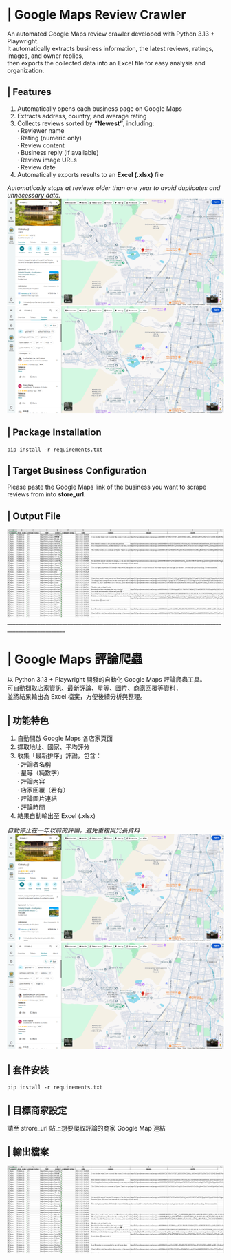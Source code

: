 # | **Google Maps Review Crawler**<br>

An automated Google Maps review crawler developed with Python 3.13 + Playwright.<br>
It automatically extracts business information, the latest reviews, ratings, images, and owner replies,<br>
then exports the collected data into an Excel file for easy analysis and organization.<br>

## | **Features**<br>

1. Automatically opens each business page on Google Maps<br>
2. Extracts address, country, and average rating<br>
3. Collects reviews sorted by **“Newest”**, including:<br>
   · Reviewer name<br>
   · Rating (numeric only)<br>
   · Review content<br>
   · Business reply (if available)<br>
   · Review image URLs<br>
   · Review date<br>
4. Automatically exports results to an **Excel (.xlsx)** file<br>

*Automatically stops at reviews older than one year to avoid duplicates and unnecessary data.*<br>
![example1](image/google_map.png)<br>
![example2](image/google_comment.png)<br>
## | **Package Installation**<br>

`pip install -r requirements.txt`<br>

## | **Target Business Configuration**<br>

Please paste the Google Maps link of the business you want to scrape reviews from into **store_url**.<br>

## | **Output File**<br>
![example4](image/output_file_content.png)<br>
___________________________________________________________________________________________________<br>
# | **Google Maps 評論爬蟲**<br>

以 Python 3.13 + Playwright 開發的自動化 Google Maps 評論爬蟲工具。<br>
可自動擷取店家資訊、最新評論、星等、圖片、商家回覆等資料，<br>
並將結果輸出為 Excel 檔案，方便後續分析與整理。<br>

## | **功能特色**<br>

1. 自動開啟 Google Maps 各店家頁面<br>
2. 擷取地址、國家、平均評分<br>
3. 收集「最新排序」評論，包含：<br>
  · 評論者名稱<br>
  · 星等（純數字）<br>
  · 評論內容<br>
  · 店家回覆（若有）<br>
  · 評論圖片連結<br>
  · 評論時間<br>
4. 結果自動輸出至 Excel (.xlsx)<br>

*自動停止在一年以前的評論，避免重複與冗長資料*<br>
![example1](image/google_map.png)<br>
![example2](image/google_comment.png)<br>
## | **套件安裝**<br>

`pip install -r requirements.txt`<br>

## | **目標商家設定**<br>

請至 strore_url 貼上想要爬取評論的商家 Google Map 連結

## | **輸出檔案**<br>

![example4](image/output_file_content.png)<br>
